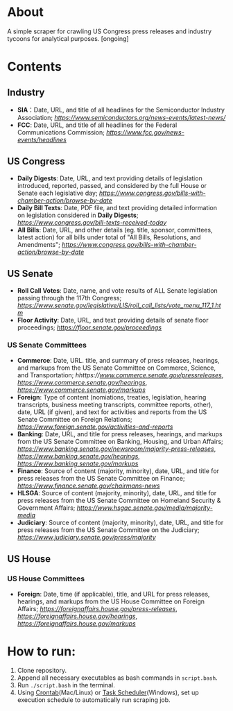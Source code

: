 # About

A simple scraper for crawling US Congress press releases and industry tycoons for analytical purposes. [ongoing]

# Contents


## Industry

*  __SIA__：Date, URL, and title of all headlines for the Semiconductor Industry Association;  _https://www.semiconductors.org/news-events/latest-news/_
* __FCC__: Date, URL, and title of all headlines for the Federal Communications Commission;  _https://www.fcc.gov/news-events/headlines_


## US Congress
* __Daily Digests__: Date, URL, and text providing details of legislation introduced, reported, passed, and considered by the full House or Senate each legislative day; _https://www.congress.gov/bills-with-chamber-action/browse-by-date_
* __Daily Bill Texts__: Date, PDF file, and text providing detailed information on legislation considered in __Daily Digests__; _https://www.congress.gov/bill-texts-received-today_
* __All Bills__: Date, URL, and other details (eg. title, sponsor, committees, latest action) for all bills under total of "All Bills, Resolutions, and Amendments"; _https://www.congress.gov/bills-with-chamber-action/browse-by-date_


## US Senate

* __Roll Call Votes__: Date, name, and vote results of ALL Senate legislation passing through the 117th Congress; _https://www.senate.gov/legislative/LIS/roll_call_lists/vote_menu_117_1.htm_
* __Floor Activity__: Date, URL, and text providing details of senate floor proceedings;  _https://floor.senate.gov/proceedings_

### US Senate Committees
* __Commerce__:  Date, URL. title, and summary of press releases, hearings, and markups from the US Senate Committee on Commerce, Science, and Transportation; _hhttps://www.commerce.senate.gov/pressreleases_, _https://www.commerce.senate.gov/hearings_, _https://www.commerce.senate.gov/markups_
* __Foreign__:  Type of content (nomiations, treaties, legislation, hearing transcripts, business meeting transcripts, committee reports, other), date, URL (if given), and text for activities and reports from the US Senate Committee on Foreign Relations; _https://www.foreign.senate.gov/activities-and-reports_
* __Banking__: Date, URL, and title for press releases, hearings, and markups from the US Senate Committee on Banking, Housing, and Urban Affairs; _https://www.banking.senate.gov/newsroom/majority-press-releases_, _https://www.banking.senate.gov/hearings_, _https://www.banking.senate.gov/markups_
* __Finance__: Source of content (majority, minority), date, URL, and title for press releases from the US Senate Committee on Finance; _https://www.finance.senate.gov/chairmans-news_
* __HLSGA__: Source of content (majority, minority), date, URL, and title for press releases from the US Senate Committee on Homeland Security & Government Affairs; _https://www.hsgac.senate.gov/media/majority-media_
* __Judiciary__: Source of content (majority, minority), date, URL, and title for press releases from the US Senate Committee on the Judiciary; _https://www.judiciary.senate.gov/press/majority_

## US House

### US House Committees
* __Foreign__:  Date, time (if applicable), title, and URL for press releases, hearings, and markups from the US House Committee on Foreign Affairs; _https://foreignaffairs.house.gov/press-releases_, _https://foreignaffairs.house.gov/hearings_, _https://foreignaffairs.house.gov/markups_

# How to run:
1. Clone repository.
2. Append all necessary executables as bash commands in `script.bash`.
3. Run `./script.bash` in the terminal.
4. Using [Crontab](https://man7.org/linux/man-pages/man5/crontab.5.html)(Mac/Linux) or [Task Scheduler](https://docs.microsoft.com/en-us/windows/win32/taskschd/task-scheduler-start-page)(Windows), set up execution schedule to automatically run scraping job.
